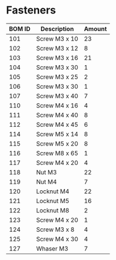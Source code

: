 # Fasteners 

|BOM ID|Description|Amount|
|--- |--- |--- |
|101|Screw M3 x 10|23|
|102|Screw M3 x 12|8|
|103|Screw M3 x 16|21|
|104|Screw M3 x 30|1|
|105|Screw M3 x 25|2|
|106|Screw M3 x 30|1|
|107|Screw M3 x 40|7|
|110|Screw M4 x 16|4|
|111|Screw M4 x 40|8|
|112|Screw M4 x 45|6|
|114|Screw M5 x 14|8|
|115|Screw M5 x 20|8|
|116|Screw M8 x 65|1|
|117|Screw M4 x 20|4|
|118|Nut M3|22|
|119|Nut M4|7|
|120|Locknut M4|22|
|121|Locknut M5|16|
|122|Locknut M8|2|
|123|Screw M4 x 20|1|
|124|Screw M3 x 8|4|
|125|Screw M4 x 30|4|
|127|Whaser M3|7|
